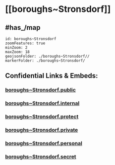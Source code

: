 # [[boroughs~Stronsdorf]] 

## #has_/map  



```leaflet
id: boroughs~Stronsdorf
zoomFeatures: true 
minZoom: 2 
maxZoom: 18
geojsonFolder: ./boroughs~Stronsdorf//
markerFolder: ./boroughs~Stronsdorf/
```




## Confidential Links & Embeds: 

### [boroughs~Stronsdorf.public](/_public/\Earth\Continent\Europe\Europe~Central\Austria\Austrias_States\Niederösterreich\counties~NÖ\Mistelbach\cities~Mistelbach\Stronsdorfboroughs~Stronsdorf.public.md) 

### [boroughs~Stronsdorf.internal](/_internal/\Earth\Continent\Europe\Europe~Central\Austria\Austrias_States\Niederösterreich\counties~NÖ\Mistelbach\cities~Mistelbach\Stronsdorfboroughs~Stronsdorf.internal.md) 

### [boroughs~Stronsdorf.protect](/_protect/\Earth\Continent\Europe\Europe~Central\Austria\Austrias_States\Niederösterreich\counties~NÖ\Mistelbach\cities~Mistelbach\Stronsdorfboroughs~Stronsdorf.protect.md) 

### [boroughs~Stronsdorf.private](/_private/\Earth\Continent\Europe\Europe~Central\Austria\Austrias_States\Niederösterreich\counties~NÖ\Mistelbach\cities~Mistelbach\Stronsdorfboroughs~Stronsdorf.private.md) 

### [boroughs~Stronsdorf.personal](/_personal/\Earth\Continent\Europe\Europe~Central\Austria\Austrias_States\Niederösterreich\counties~NÖ\Mistelbach\cities~Mistelbach\Stronsdorfboroughs~Stronsdorf.personal.md) 

### [boroughs~Stronsdorf.secret](/_secret/\Earth\Continent\Europe\Europe~Central\Austria\Austrias_States\Niederösterreich\counties~NÖ\Mistelbach\cities~Mistelbach\Stronsdorfboroughs~Stronsdorf.secret.md)

